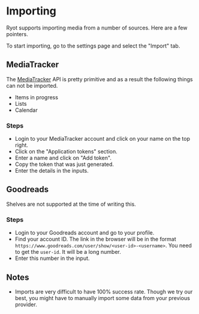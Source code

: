 # Importing

Ryot supports importing media from a number of sources. Here are a few pointers.

To start importing, go to the settings page and select the "Import" tab.

## MediaTracker

The [MediaTracker](https://github.com/bonukai/MediaTracker) API is pretty
primitive and as a result the following things can not be imported.

- Items in progress
- Lists
- Calendar

### Steps

- Login to your MediaTracker account and click on your name on the top right.
- Click on the "Application tokens" section.
- Enter a name and click on "Add token".
- Copy the token that was just generated.
- Enter the details in the inputs.

## Goodreads

Shelves are not supported at the time of writing this.

### Steps

- Login to your Goodreads account and go to your profile.
- Find your account ID. The link in the browser will be in the format
  `https://www.goodreads.com/user/show/<user-id>-<username>`. You need to get the
  `user-id`. It will be a long number.
- Enter this number in the input.

## Notes

- Imports are very difficult to have 100% success rate. Though we try our best,
  you might have to manually import some data from your previous provider.
